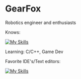 GearFox
================

Robotics engineer and enthusiasts

Knows: 

[![My Skills](https://skillicons.dev/icons?i=java,git,py,linux)](https://skillicons.dev)

Learning: C/C++, Game Dev

Favorite IDE's/Text editors:

[![My Skills](https://skillicons.dev/icons?i=idea,vscode)](https://skillicons.dev)
